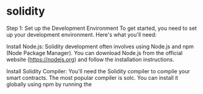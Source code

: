 # solidity
Step 1: Set up the Development Environment
To get started, you need to set up your development environment. Here's what you'll need:

Install Node.js: Solidity development often involves using Node.js and npm (Node Package Manager). You can download Node.js from the official website (https://nodejs.org) and follow the installation instructions.

Install Solidity Compiler: You'll need the Solidity compiler to compile your smart contracts. The most popular compiler is solc. You can install it globally using npm by running the 
